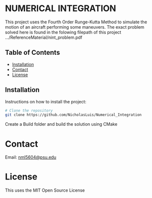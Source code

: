 # NUMERICAL INTEGRATION

This project uses the Fourth Order Runge-Kutta Method to simulate the motion of an aircraft performing some maneuvers.
The exact problem solved here is found in the folowing filepath of this project .../ReferenceMaterial/nint_problem.pdf

## Table of Contents
- [Installation](#installation)
- [Contact](#contact)
- [License](#License)

## Installation

Instructions on how to install the project:

```bash
# Clone the repository
git clone https://github.com/NicholasLuis/Numerical_Integration
```

Create a Build folder and build the solution using CMake

# Contact
Email: nml5604@psu.edu

# License
This uses the MIT Open Source License